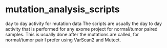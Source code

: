 # mutation_analysis_scripts
day to day activity for mutation data
The scripts are usually the day to day activity that is performed for any exome project for normal/tumor paired samples.
This is usually done after the mutations are called, for normal/tumor pair I prefer using VarScan2 and Mutect.

